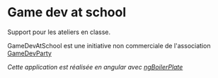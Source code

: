 # Game dev at school

Support pour les ateliers en classe.  

GameDevAtSchool est une initiative non commerciale de l'association [GameDevParty][2]

_Cette application est réalisée en angular avec [ngBoilerPlate][1]_

[1]: blob/master/README.ng-boiler-plate.md
[2]: http://gamedevparty.fr
